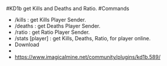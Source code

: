#KD1b
get Kills and Deaths and Ratio.
#Commands
- /kills : get Kills Player Sender.
- /deaths : get Deaths Player Sender.
- /ratio : get Ratio Player Sender.
- /stats [player] : get Kills, Deaths, Ratio, for player online.
- Download
- 
- https://www.imagicalmine.net/community/plugins/kd1b.589/
